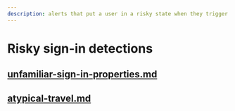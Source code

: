 ```yaml
---
description: alerts that put a user in a risky state when they trigger.
---
```


# Risky sign-in detections

## [unfamiliar-sign-in-properties.md](multi-stage-incident-involving-initial-access-and-credential-access-involving-one-user/unfamiliar-sign-in-properties.md "mention")

## [atypical-travel.md](multi-stage-incident-involving-initial-access-and-credential-access-involving-one-user/atypical-travel.md "mention")



